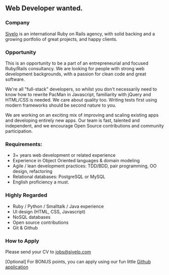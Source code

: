 ## Web Developer wanted.

### Company

[Siyelo](www.siyelo.com) is an international Ruby on Rails agency, with solid backing and a growing portfolio of great projects, and happy clients.

### Opportunity

This is an opportunity to be a part of an entrepreneurial and focused Ruby/Rails consultancy. We are looking for people with strong web development backgrounds, with a passion for clean code and great software.

We're all "full-stack" developers, so whilst you don't necessarily need to know how to rewrite PacMan in Javascript, familiarity with jQuery and HTML/CSS is needed. We care about quality too. Writing tests first using modern frameworks should be second nature to you.

We are working on an exciting mix of improving and scaling existing apps and developing entirely new apps. Our team is fast, talented and independent, and we encourage Open Source contributions and community participation.

### Requirements:

  - 3+ years web development or related experience
  - Experience in Object Oriented languages & domain modeling
  - Agile / lean development practices: TDD/BDD, pair programming, OO design, refactoring
  - Relational databases: PostgreSQL or MySQL
  - English proficiency a must.

### Highly Regarded

  - Ruby / Python / Smalltalk / Java experience
  - UI design (HTML, CSS, Javascript)
  - NoSQL databases
  - Open source contributions
  - Git & Github

### How to Apply

Please send your CV to [jobs@siyelo.com](mailto:jobs@siyelo.com)

[Optional] For BONUS points, you can apply using our fun little [Github application](http://github.com/siyelo/job-application)
